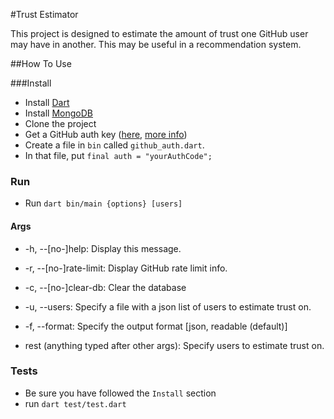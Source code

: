 #Trust Estimator

This project is designed to estimate the amount of trust one GitHub user may have in another. This may be useful in a recommendation system.

##How To Use

###Install
 - Install [Dart](https://www.dartlang.org/)
 - Install [MongoDB](http://www.mongodb.org/)
 - Clone the project
 - Get a GitHub auth key ([here](https://github.com/settings/applications/new), [more info](https://developer.github.com/v3/oauth/))
 - Create a file in `bin` called `github_auth.dart`.
 - In that file, put `final auth = "yourAuthCode";`


### Run

 - Run `dart bin/main {options} [users]`

#### Args
 - \-h, --[no-]help: Display this message.
 - \-r, --[no-]rate-limit: Display GitHub rate limit info.
 - \-c, --[no-]clear-db: Clear the database
 - \-u, --users: Specify a file with a json list of users to estimate trust on.
 - \-f, --format: Specify the output format [json, readable (default)]

 - rest (anything typed after other args): Specify users to estimate trust on.


### Tests
  - Be sure you have followed the `Install` section
  - run `dart test/test.dart`